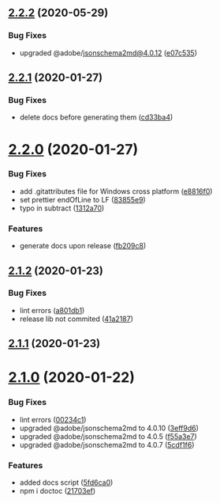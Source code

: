 ## [2.2.2](https://github.com/axa-ch/json-logic-js/compare/v2.2.1...v2.2.2) (2020-05-29)


### Bug Fixes

* upgraded @adobe/jsonschema2md@4.0.12 ([e07c535](https://github.com/axa-ch/json-logic-js/commit/e07c5359857c2f0b16d07c39cb9483c7d3b407c8))

## [2.2.1](https://github.com/axa-ch/json-logic-js/compare/v2.2.0...v2.2.1) (2020-01-27)


### Bug Fixes

* delete docs before generating them ([cd33ba4](https://github.com/axa-ch/json-logic-js/commit/cd33ba4894c67429d0438c95e5f31ed3cff4153f))

# [2.2.0](https://github.com/axa-ch/json-logic-js/compare/v2.1.2...v2.2.0) (2020-01-27)


### Bug Fixes

* add .gitattributes file for Windows cross platform ([e8816f0](https://github.com/axa-ch/json-logic-js/commit/e8816f0a8dcc72567c416d3ac9b43a05e9574de6))
* set prettier endOfLine to LF ([83855e9](https://github.com/axa-ch/json-logic-js/commit/83855e9b095b839e44e2b6159dfed23e763565dc))
* typo in subtract ([1312a70](https://github.com/axa-ch/json-logic-js/commit/1312a70b6fcba0e35e911c1e2bc223731a8e5fde))


### Features

* generate docs upon release ([fb209c8](https://github.com/axa-ch/json-logic-js/commit/fb209c8a651f1a35a20a3cf92f00fa6fd04ea7e3))

## [2.1.2](https://github.com/axa-ch/json-logic-js/compare/v2.1.1...v2.1.2) (2020-01-23)


### Bug Fixes

* lint errors ([a801db1](https://github.com/axa-ch/json-logic-js/commit/a801db105b5baaebf56e81e1d1bb0e8d27420e8e))
* release lib not commited ([41a2187](https://github.com/axa-ch/json-logic-js/commit/41a2187f9358b7d81c1f163c77fc39607777d032))

## [2.1.1](https://github.com/axa-ch/json-logic-js/compare/v2.1.0...v2.1.1) (2020-01-23)

# [2.1.0](https://github.com/axa-ch/json-logic-js/compare/v2.0.1...v2.1.0) (2020-01-22)


### Bug Fixes

* lint errors ([00234c1](https://github.com/axa-ch/json-logic-js/commit/00234c12aa403ff0824d6f6a5d380fcbd3e842a6))
* upgraded @adobe/jsonschema2md to 4.0.10 ([3eff9d6](https://github.com/axa-ch/json-logic-js/commit/3eff9d6d72a08b66345ff0f1ffb888b13da58ae0))
* upgraded @adobe/jsonschema2md to 4.0.5 ([f55a3e7](https://github.com/axa-ch/json-logic-js/commit/f55a3e7d5fe3ba249aea4317f5a8d5a24d245505))
* upgraded @adobe/jsonschema2md to 4.0.7 ([5cdf1f6](https://github.com/axa-ch/json-logic-js/commit/5cdf1f64789b1cda054d219624135ef82886275d))


### Features

* added docs script ([5fd6ca0](https://github.com/axa-ch/json-logic-js/commit/5fd6ca0e8c0e36cf113bd273a193c13aa98b6bc4))
* npm i doctoc ([21703ef](https://github.com/axa-ch/json-logic-js/commit/21703efe6b4c916fae5b0b5bce350b0a3791f89b))
